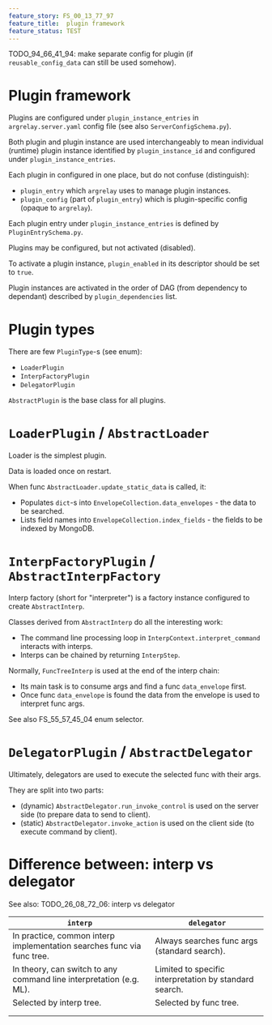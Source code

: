 ```yaml
---
feature_story: FS_00_13_77_97
feature_title:  plugin framework
feature_status: TEST
---
```


TODO_94_66_41_94: make separate config for plugin (if `reusable_config_data` can still be used somehow).

# Plugin framework

Plugins are configured under `plugin_instance_entries` in `argrelay.server.yaml` config file (see also `ServerConfigSchema.py`).

Both plugin and plugin instance are used interchangeably to mean individual (runtime) plugin instance
identified by `plugin_instance_id` and configured under `plugin_instance_entries`.

Each plugin in configured in one place, but do not confuse (distinguish):
*   `plugin_entry` which `argrelay` uses to manage plugin instances.
*   `plugin_config` (part of `plugin_entry`) which is plugin-specific config (opaque to `argrelay`).

Each plugin entry under `plugin_instance_entries` is defined by `PluginEntrySchema.py`.

Plugins may be configured, but not activated (disabled).

To activate a plugin instance, `plugin_enabled` in its descriptor should be set to `true`.

Plugin instances are activated in the order of DAG (from dependency to dependant)
described by `plugin_dependencies` list.

# Plugin types

There are few `PluginType`-s (see enum):
*   `LoaderPlugin`
*   `InterpFactoryPlugin`
*   `DelegatorPlugin`

`AbstractPlugin` is the base class for all plugins.

# `LoaderPlugin` / `AbstractLoader`

Loader is the simplest plugin.

Data is loaded once on restart.

When func `AbstractLoader.update_static_data` is called, it:
*   Populates `dict`-s into `EnvelopeCollection.data_envelopes` - the data to be searched.
*   Lists field names into `EnvelopeCollection.index_fields` - the fields to be indexed by MongoDB.

# `InterpFactoryPlugin` / `AbstractInterpFactory`

Interp factory (short for "interpreter") is a factory instance configured to create `AbstractInterp`.

Classes derived from `AbstractInterp` do all the interesting work:
*   The command line processing loop in `InterpContext.interpret_command` interacts with interps.
*   Interps can be chained by returning `InterpStep`.

Normally, `FuncTreeInterp` is used at the end of the interp chain:
*   Its main task is to consume args and find a func `data_envelope` first.
*   Once func `data_envelope` is found the data from the envelope is used to interpret func args.

See also FS_55_57_45_04 enum selector.

# `DelegatorPlugin` / `AbstractDelegator`

Ultimately, delegators are used to execute the selected func with their args.

They are split into two parts:
*   (dynamic) `AbstractDelegator.run_invoke_control` is used on the server side (to prepare data to send to client).
*   (static) `AbstractDelegator.invoke_action` is used on the client side (to execute command by client).

# Difference between: interp vs delegator

See also: TODO_26_08_72_06: interp vs delegator

| `interp`                                                               | `delegator`                                            |
|------------------------------------------------------------------------|--------------------------------------------------------|
| In practice, common interp implementation searches func via func tree. | Always searches func args (standard search).           |
| In theory, can switch to any command line interpretation (e.g. ML).    | Limited to specific interpretation by standard search. |
| Selected by interp tree.                                               | Selected by func tree.                                 |
|                                                                        |                                                        |
|                                                                        |                                                        |
